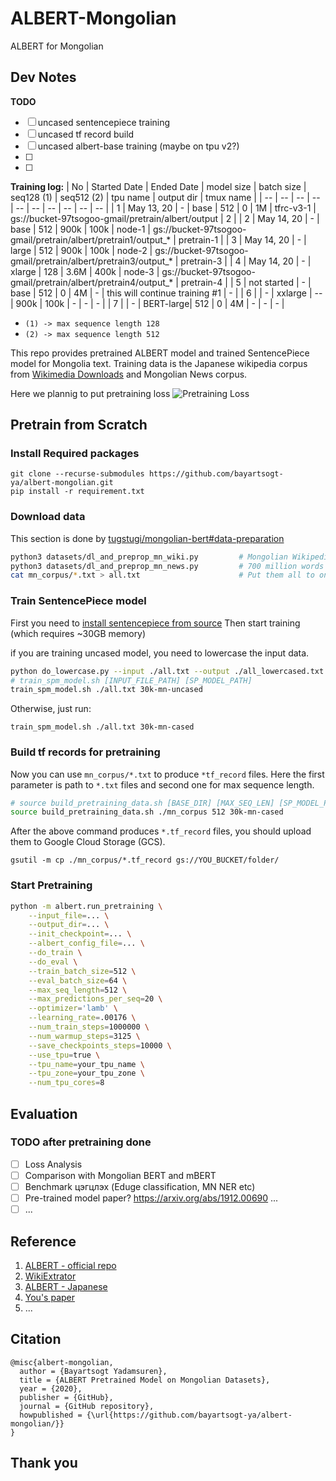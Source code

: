 # ALBERT-Mongolian
ALBERT for Mongolian

## Dev Notes
**TODO**
- [ ] uncased sentencepiece training
- [ ] uncased tf record build
- [ ] uncased albert-base training (maybe on tpu v2?)
- [ ] 
- [ ] 

**Training log:**
| No | Started Date | Ended Date | model size | batch size | seq128 (1) | seq512 (2) | tpu name  | output dir | tmux name |
| -- | --           | --         |    --      |     --     | --         | --         | --        | --         | --        |
| 1  | May 13, 20   | -          |  base      | 512        | 0          | 1M         | tfrc-v3-1 | gs://bucket-97tsogoo-gmail/pretrain/albert/output | 2 |
| 2  | May 14, 20   | -          |  base      | 512        | 900k       | 100k       | node-1    | gs://bucket-97tsogoo-gmail/pretrain/albert/pretrain1/output_* | pretrain-1 |
| 3  | May 14, 20   | -          |  large     | 512        | 900k       | 100k       | node-2    | gs://bucket-97tsogoo-gmail/pretrain/albert/pretrain3/output_* | pretrain-3 |
| 4  | May 14, 20   | -          |  xlarge    | 128        | 3.6M       | 400k       | node-3    | gs://bucket-97tsogoo-gmail/pretrain/albert/pretrain4/output_* | pretrain-4 |
| 5  | not started  | -          |  base      | 512        | 0          | 4M         | -         | this will continue training #1 | - |
| 6  |              | -          |  xxlarge   | --         | 900k       | 100k       | -         | - | - |
| 7  |              | -          |  BERT-large| 512        | 0          | 4M         | -         | - | - |

* `(1) -> max sequence length 128`
* `(2) -> max sequence length 512`

This repo provides pretrained ALBERT model and trained SentencePiece model for Mongolia text. Training data is the Japanese wikipedia corpus from [Wikimedia Downloads](https://dumps.wikimedia.org/mnwiki/20200501/) and Mongolian News corpus.

Here we plannig to put pretraining loss
![Pretraining Loss](./images/pretraining_loss.png)

## Pretrain from Scratch

### Install Required packages
```
git clone --recurse-submodules https://github.com/bayartsogt-ya/albert-mongolian.git
pip install -r requirement.txt
```

### Download data
This section is done by [tugstugi/mongolian-bert#data-preparation](https://github.com/tugstugi/mongolian-bert#data-preparation)
```bash
python3 datasets/dl_and_preprop_mn_wiki.py         # Mongolian Wikipedia
python3 datasets/dl_and_preprop_mn_news.py         # 700 million words Mongolian news data set
cat mn_corpus/*.txt > all.txt                      # Put them all to one file
```

### Train SentencePiece model
First you need to [install sentencepiece from source](https://github.com/google/sentencepiece#c-from-source)
Then start training (which requires ~30GB memory)

if you are training uncased model, you need to lowercase the input data.
```bash
python do_lowercase.py --input ./all.txt --output ./all_lowercased.txt
# train_spm_model.sh [INPUT_FILE_PATH] [SP_MODEL_PATH]
train_spm_model.sh ./all.txt 30k-mn-uncased
```

Otherwise, just run:
```
train_spm_model.sh ./all.txt 30k-mn-cased
```

### Build tf records for pretraining
Now you can use `mn_corpus/*.txt` to produce `*tf_record` files. Here the first parameter is path to `*.txt` files and second one for max sequence length.
```bash
# source build_pretraining_data.sh [BASE_DIR] [MAX_SEQ_LEN] [SP_MODEL_PREFIX]
source build_pretraining_data.sh ./mn_corpus 512 30k-mn-cased
```

After the above command produces `*.tf_record` files, you should upload them to Google Cloud Storage (GCS).
```source
gsutil -m cp ./mn_corpus/*.tf_record gs://YOU_BUCKET/folder/
```

### Start Pretraining
```bash
python -m albert.run_pretraining \
    --input_file=... \
    --output_dir=... \
    --init_checkpoint=... \
    --albert_config_file=... \
    --do_train \
    --do_eval \
    --train_batch_size=512 \
    --eval_batch_size=64 \
    --max_seq_length=512 \
    --max_predictions_per_seq=20 \
    --optimizer='lamb' \
    --learning_rate=.00176 \
    --num_train_steps=1000000 \
    --num_warmup_steps=3125 \
    --save_checkpoints_steps=10000 \
    --use_tpu=true \
    --tpu_name=your_tpu_name \
    --tpu_zone=your_tpu_zone \
    --num_tpu_cores=8
```

## Evaluation
### TODO after pretraining done
- [ ] Loss Analysis 
- [ ] Comparison with Mongolian BERT and mBERT
- [ ] Benchmark цэгцлэх (Eduge classification, MN NER etc)
- [ ] Pre-trained model paper? https://arxiv.org/abs/1912.00690 ...
- [ ] ...

## Reference
1. [ALBERT - official repo](https://github.com/google-research/albert)
2. [WikiExtrator](https://github.com/attardi/wikiextractor)
3. [ALBERT - Japanese](https://github.com/alinear-corp/albert-japanese)
4. [You's paper](https://arxiv.org/abs/1904.00962)
5. ...

## Citation
```
@misc{albert-mongolian,
  author = {Bayartsogt Yadamsuren},
  title = {ALBERT Pretrained Model on Mongolian Datasets},
  year = {2020},
  publisher = {GitHub},
  journal = {GitHub repository},
  howpublished = {\url{https://github.com/bayartsogt-ya/albert-mongolian/}}
}
```

## Thank you

